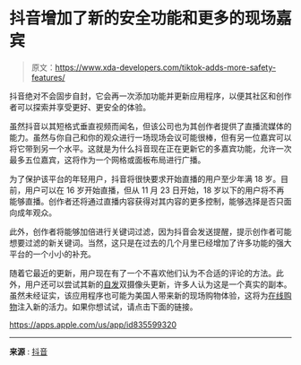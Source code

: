 # 抖音增加了新的安全功能和更多的现场嘉宾

> 原文：<https://www.xda-developers.com/tiktok-adds-more-safety-features/>

抖音绝对不会固步自封，它会再一次添加功能并更新应用程序，以便其社区和创作者可以探索并享受更好、更安全的体验。

虽然抖音以其短格式垂直视频而闻名，但该公司也为其创作者提供了直播流媒体的能力。虽然与你自己和你的观众进行一场现场会议可能很棒，但有另一位嘉宾可以将它带到另一个水平。这就是为什么抖音现在正在更新它的多嘉宾功能，允许一次最多五位嘉宾，这将作为一个网格或面板布局进行广播。

为了保护该平台的年轻用户，抖音将很快要求开始直播的用户至少年满 18 岁。目前，用户可以在 16 岁开始直播，但从 11 月 23 日开始，18 岁以下的用户将不再能够直播。创作者还将通过直播内容获得对其内容的更多控制，能够选择是否只面向成年观众。

此外，创作者将能够加倍进行关键词过滤，因为抖音会发送提醒，提示创作者可能想要过滤的新关键词。当然，这只是在过去的几个月里已经增加了许多功能的强大平台的一个小小的补充。

随着它最近的更新，用户现在有了一个不喜欢他们认为不合适的评论的方法。此外，用户还可以尝试其新的[自发](https://www.xda-developers.com/tiktik-now-imitates-competitor-bereal/)双摄像头更新，许多人认为这是一个真实的副本。虽然未经证实，该应用程序也可能为美国人带来新的现场购物体验，这将为[在线购物](https://www.xda-developers.com/tiktok-shop-coming-to-north-america/)注入新的活力。如果你想试试，请点击下面的链接。

https://apps.apple.com/us/app/id835599320

* * *

**来源** : [抖音](https://newsroom.tiktok.com/en-us/enhancing-the-live-community-experience)